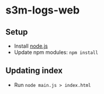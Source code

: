 # s3m-logs-web

## Setup
- Install [node.js](https://nodejs.org/en/)
- Update npm modules: `npm install`

## Updating index
- Run `node main.js > index.html`
